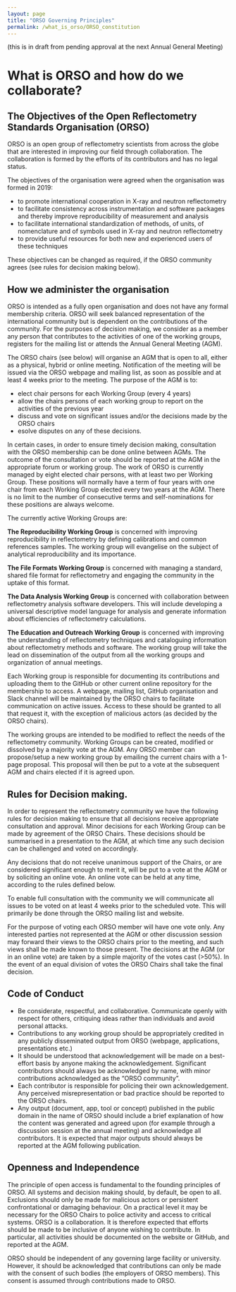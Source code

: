 ```yaml
---
layout: page
title: "ORSO Governing Principles"
permalink: /what_is_orso/ORSO_constitution
---
```


(this is in draft from pending approval at the next Annual General Meeting)

# What is ORSO and how do we collaborate?

## The Objectives of the Open Reflectometry Standards Organisation (ORSO)

ORSO is an open group of reflectometry scientists from across the globe that are interested in improving our field through collaboration. The collaboration is formed by the efforts of its contributors and has no legal status.

The objectives of the organisation were agreed when the organisation was formed in 2019: 
- to promote international cooperation in X-ray and neutron reflectometry
- to facilitate consistency across instrumentation and software packages and thereby improve reproducibility of measurement and analysis
- to facilitate international standardization of methods, of units, of nomenclature and of symbols used in X-ray and neutron reflectometry
- to provide useful resources for both new and experienced users of these techniques

These objectives can be changed as required, if the ORSO community agrees (see rules for decision making below). 

## How we administer the organisation

ORSO is intended as a fully open organisation and does not have any formal membership criteria. ORSO will seek balanced representation of the international community but is dependent on the contributions of the community. For the purposes of decision making, we consider as a member any person that contributes to the activities of one of the working groups, registers for the mailing list or attends the Annual General Meeting (AGM).

The ORSO chairs (see below) will organise an AGM that is open to all, either as a physical, hybrid or online meeting. Notification of the meeting will be issued via the ORSO webpage and mailing list, as soon as possible and at least 4 weeks prior to the meeting. The purpose of the AGM is to:
- elect chair persons for each Working Group (every 4 years)
- allow the chairs persons of each working group to report on the activities of the previous year
-	discuss and vote on significant issues and/or the decisions made by the ORSO chairs
-	esolve disputes on any of these decisions.

In certain cases, in order to ensure timely decision making, consultation with the ORSO membership can be done online between AGMs. The outcome of the consultation or vote should be reported at the AGM in the appropriate forum or working group.
The work of ORSO is currently managed by eight elected chair persons, with at least two per Working Group. These positions will normally have a term of four years with one chair from each Working Group elected every two years at the AGM. There is no limit to the number of consecutive terms and self-nominations for these positions are always welcome. 

The currently active Working Groups are:

**The Reproducibility Working Group** is concerned with improving reproducibility in reflectometry by defining calibrations and common references samples. The working group will evangelise on the subject of analytical reproducibility and its importance.

**The File Formats Working Group** is concerned with managing a standard, shared file format for reflectometry and engaging the community in the uptake of this format.

**The Data Analysis Working Group** is concerned with collaboration between reflectometry analysis software developers. This will include developing a universal descriptive model language for analysis and generate information about efficiencies of reflectometry calculations.

**The Education and Outreach Working Group** is concerned with improving the understanding of reflectometry techniques and cataloguing information about reflectometry methods and software. The working group will take the lead on dissemination of the output from all the working groups and organization of annual meetings.

Each Working group is responsible for documenting its contributions and uploading them to the GitHub or other current online repository for the membership to access. A webpage, mailing list, GitHub organisation and Slack channel will be maintained by the ORSO chairs to facilitate communication on active issues. Access to these should be granted to all that request it, with the exception of malicious actors (as decided by the ORSO chairs).

The working groups are intended to be modified to reflect the needs of the reflectometry community. Working Groups can be created, modified or dissolved by a majority vote at the AGM. Any ORSO member can propose/setup a new working group by emailing the current chairs with a 1-page proposal. This proposal will then be put to a vote at the subsequent AGM and chairs elected if it is agreed upon. 

## Rules for Decision making.
In order to represent the reflectometry community we have the following rules for decision making to ensure that all decisions receive appropriate consultation and approval. 
Minor decisions for each Working Group can be made by agreement of the ORSO Chairs. These decisions should be summarised in a presentation to the AGM, at which time any such decision can be challenged and voted on accordingly. 

Any decisions that do not receive unanimous support of the Chairs, or are considered significant enough to merit it, will be put to a vote at the AGM or by soliciting an online vote. An online vote can be held at any time, according to the rules defined below.

To enable full consultation with the community we will communicate all issues to be voted on at least 4 weeks prior to the scheduled vote. This will primarily be done through the ORSO mailing list and website.

For the purpose of voting each ORSO member will have one vote only. Any interested parties not represented at the AGM or other discussion session may forward their views to the ORSO chairs prior to the meeting, and such views shall be made known to those present. The decisions at the AGM (or in an online vote) are taken by a simple majority of the votes cast (>50%). In the event of an equal division of votes the ORSO Chairs shall take the final decision.

## Code of Conduct

- Be considerate, respectful, and collaborative. Communicate openly with respect for others, critiquing ideas rather than individuals and avoid personal attacks.
- Contributions to any working group should be appropriately credited in any publicly disseminated output from ORSO (webpage, applications, presentations etc.)
- It should be understood that acknowledgement will be made on a best-effort basis by anyone making the acknowledgement. Significant contributors should always be acknowledged by name, with minor contributions acknowledged as the “ORSO community”.
- Each contributor is responsible for policing their own acknowledgement. Any perceived misrepresentation or bad practice should be reported to the ORSO chairs.
- Any output (document, app, tool or concept) published in the public domain in the name of ORSO should include a brief explanation of how the content was generated and agreed upon (for example through a discussion session at the annual meeting) and acknowledge all contributors. It is expected that major outputs should always be reported at the AGM following publication.

## Openness and Independence

The principle of open access is fundamental to the founding principles of ORSO. All systems and decision making should, by default, be open to all. Exclusions should only be made for malicious actors or persistent confrontational or damaging behaviour. On a practical level it may be necessary for the ORSO Chairs to police activity and access to critical systems.
ORSO is a collaboration. It is therefore expected that efforts should be made to be inclusive of anyone wishing to contribute. In particular, all activities should be documented on the website or GitHub, and reported at the AGM.

ORSO should be independent of any governing large facility or university. However, it should be acknowledged that contributions can only be made with the consent of such bodies (the employers of ORSO members). This consent is assumed through contributions made to ORSO.

